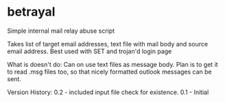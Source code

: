 # betrayal
Simple internal mail relay abuse script

Takes list of target email addresses, text file with mail body
and source email address. Best used with SET and trojan'd login page

What is doesn't do: Can on use text files as message body. Plan is to get it to read .msg files too, so that nicely formatted outlook messages can be sent.

Version History:
0.2 - included input file check for existence.
0.1 - Initial
